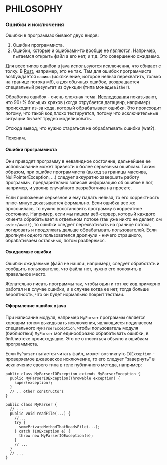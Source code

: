 # PHILOSOPHY

### Ошибки и исключения

Ошибки в программах бывают двух видов:
1. Ошибки программиста.
2. Ошибки, которые и ошибками-то вообще не являются. Например, пытаемся открыть файл а его нет, и т.д. Это совершенно ожидаемо.

Для всех типов ошибок в java используются исключения, что сбивает с толку. В [Rust](https://youtu.be/57M2hUnnLCE?t=1950), например, это не так. Там для ошибок программиста возбуждается `паника` (исключение, которое нельзя перехватить, только на границе потока мб), а для обычных ошибок, возвращается специальный результат из функции (типа монады `Either`).

Обработка ошибок - очень сложная тема. [Исследования](http://joeduffyblog.com/2016/02/07/the-error-model/) показывают, что 90+% больших крахов (когда отрубается датаценр, например) происходит из-за кода, который обрабатывает ошибки. Это происходит потому, что такой код плохо тестируется, потому что исключительные ситуации бывает трудно моделировать.

Отсюда вывод, что нужно стараться не обрабатывать ошибки (wat?).

Поясним.

#### Ошибки программиста

Они приводят программу в невалидное состояние, дальнейшее ее использование может привести к более серьезным ошибкам. Таким образом, при ошибке программиста (выход за границы массива, NullPointerException, ...) следует аккуратно завершить работу программы, предварительно записав информацию об ошибке в лог, например, и уволив случайного разработчика на проекте. 

Если приложение серьезное и ему падать нельзя, то его корректность плюс-минус доказывается формально. Если ошибка все же просочилась, то нужно восстановить программу в корректное состояние. Например, если мы пишем веб-сервер, который каждого клиента обрабатывает в отдельном потоке (так уже никто не делает, см `asinc/await`), то ошибки следует перехватывать на границе потока, логировать и продолжать дальше обрабатывать пользователей. Если дропнули одного пользователся дропнули - ничего страшного, обрабатываем остальных, потом разберемся.

#### Ожидаемые ошибки

Ошибки ожидаемые (файл не нашли, например), следует обработать и сообщить пользователю, что файла нет, нужно его положить в правильное место.

Желательно писать программы так, чтобы один и тот же код примерно работал и в случае ошибки, и в случае когда ее нет, тогда больше вероятность, что он будет нормально покрыт тестами.

#### Оформление ошибок в java

При написание модуля, например `MyParser` программы является хорошим тоном выкидывать исключения, являющиеся подклассом специального `MyParserException`, чтобы пользователь модуля (библиотеки) `MyParser` мог единообразно обрабатывать ошибки, в библиотеке происходящие. Это не относиться обычно к ошибкам программиста.

Если `MyParser` пытается читать файл, может возникнуть `IOException` - проверяемое джавовское исключение, то его следует "завернуть" в исключение своего типа в теле публичного метода, например:
```
public class MyParserIOException extends MyParserException {
  public MyParserIOException(Throwable exception) {
    super(exception);
  }
  // .. other constructors
}

public class MyParser {
  // ...
  public void readFile(...) {
    //...
    try {
      somePrivateMethodThatReadsFile(...);
    } catch (IOException e) {
      throw new MyParserIOException(e);
    }
    // ...
  }
  // ...
}
```





